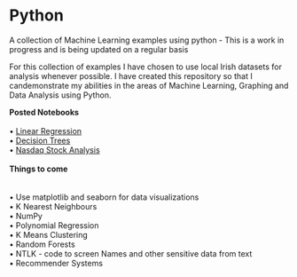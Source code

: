 # Python
A collection of Machine Learning examples using python - This is a work in progress and is being updated on a regular basis 

For this collection of examples I have chosen to use local Irish datasets for analysis whenever possible. I have created this repository so that I candemonstrate my abilities in the areas of Machine Learning, Graphing and Data Analysis using Python.

<B>Posted Notebooks</B><br><br>
• <a href='https://github.com/therolfe/Python/blob/master/linear%2520regression%2520in%2520python%5B1%5D.ipynb'>Linear Regression</a><br>
• <a href='https://github.com/therolfe/Python/blob/master/Decision%20Trees.ipynb'>Decision Trees</a><br>
•	<a href="https://github.com/therolfe/Python/blob/master/Nasdaq%20stock%20analysis%20-%20J%20Rolfe.ipynb">Nasdaq Stock Analysis</a><br><br> <b>Things to come</b><br><br>  
•	Use matplotlib and seaborn for data visualizations<br>
•	K Nearest Neighbours<br>
•	NumPy<br>
•	Polynomial Regression<br>
•	K Means Clustering<br>
•	Random Forests<br>
•	NTLK - code to screen Names and other sensitive data from text<br>
•	Recommender Systems<br>




